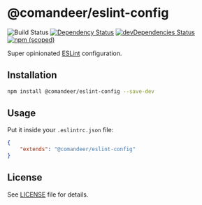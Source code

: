 # @comandeer/eslint-config

![Build Status](https://github.com/Comandeer/eslint-config/workflows/CI/badge.svg) [![Dependency Status](https://david-dm.org/Comandeer/eslint-config.svg)](https://david-dm.org/Comandeer/eslint-config) [![devDependencies Status](https://david-dm.org/Comandeer/eslint-config/dev-status.svg)](https://david-dm.org/Comandeer/eslint-config?type=dev) [![npm (scoped)](https://img.shields.io/npm/v/@comandeer/eslint-config.svg)](https://npmjs.com/package/@comandeer/eslint-config)

Super opinionated [ESLint](https://eslint.org/) configuration.

## Installation

```bash
npm install @comandeer/eslint-config --save-dev
```

## Usage

Put it inside your `.eslintrc.json` file:

```json
{
	"extends": "@comandeer/eslint-config"
}
```

## License

See [LICENSE](./LICENSE) file for details.

